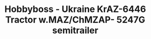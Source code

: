 ---
layout: product
title: "Hobbyboss - Ukraine KrAZ-6446 Tractor w.MAZ/ChMZAP- 5247G semitrailer"
price: "14000" 
desc: "N/A"
img_path: "/assets/img/HB85513.jpg"
brand: "N/A"
available: false
special_offer: false
new: false
soon: false
cat: "010000"
subcat: "013500"
subsubcat: "0N/A"
sifra: "HB85513"
popular: true
---
